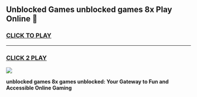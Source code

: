 
## Unblocked Games unblocked games 8x Play Online 👋
<h3>
<a href="https://news.freeplayer.one?title=unblocked_games_8x&ref=17F">CLICK TO PLAY</a></h3>
<hr>

<h3>
<a href="https://news.freeplayer.one?title=unblocked_games_8x&ref=17F">CLICK 2 PLAY</a>
  
</h3>

<a href="https://news.freeplayer.one?title=unblocked_games_8x&ref=17F/"><img src="https://clearcache.store/games.png"></a>


**unblocked games 8x games unblocked: Your Gateway to Fun and Accessible Online Gaming**

